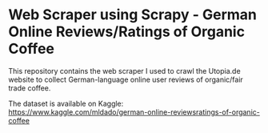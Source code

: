 # Web Scraper using Scrapy - German Online Reviews/Ratings of Organic Coffee

This repository contains the web scraper I used to crawl the Utopia.de website to collect German-language online user reviews of organic/fair trade coffee.

The dataset is available on Kaggle: https://www.kaggle.com/mldado/german-online-reviewsratings-of-organic-coffee
